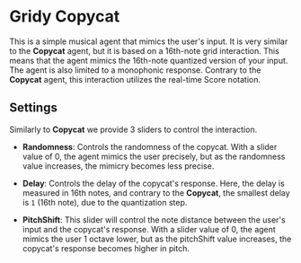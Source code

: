 # Gridy Copycat

This is a simple musical agent that mimics the user's input. It is very similar to the **Copycat** agent, but it is based on a 16th-note grid interaction. This means that the agent mimics the 16th-note quantized version of your input. The agent is also limited to a monophonic response. Contrary to the **Copycat** agent, this interaction utilizes the real-time Score notation. 

## Settings
Similarly to **Copycat** we provide 3 sliders to control the interaction.

- **Randomness**: Controls the randomness of the copycat. With a slider value of 0, the agent mimics the user precisely, but as the randomness value increases, the mimicry becomes less precise.

- **Delay**: Controls the delay of the copycat's response. Here, the delay is measured in 16th notes, and contrary to the **Copycat**, the smallest delay is `1` (16th note), due to the quantization step.

- **PitchShift**: This slider will control the note distance between the user's input and the copycat's response. With a slider value of 0, the agent mimics the user 1 octave lower, but as the pitchShift value increases, the copycat's response becomes higher in pitch.

